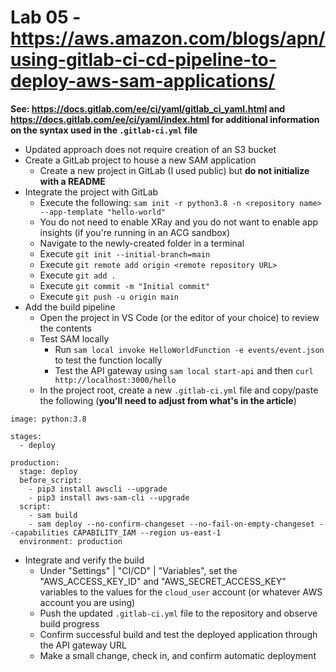 # Lab 05 - https://aws.amazon.com/blogs/apn/using-gitlab-ci-cd-pipeline-to-deploy-aws-sam-applications/

**See: https://docs.gitlab.com/ee/ci/yaml/gitlab_ci_yaml.html and https://docs.gitlab.com/ee/ci/yaml/index.html for additional information on the syntax used in the `.gitlab-ci.yml` file**

* Updated approach does not require creation of an S3 bucket
* Create a GitLab project to house a new SAM application
    * Create a new project in GitLab (I used public) but **do not initialize with a README**
* Integrate the project with GitLab
    * Execute the following: `sam init -r python3.8 -n <repository name> --app-template "hello-world"`
    * You do not need to enable XRay and you do not want to enable app insights (if you're running in an ACG sandbox)
    * Navigate to the newly-created folder in a terminal
    * Execute `git init --initial-branch=main`
    * Execute `git remote add origin <remote repository URL>`
    * Execute `git add .`
    * Execute `git commit -m "Initial commit"`
    * Execute `git push -u origin main`
* Add the build pipeline
    * Open the project in VS Code (or the editor of your choice) to review the contents
    * Test SAM locally
        * Run `sam local invoke HelloWorldFunction -e events/event.json` to test the function locally
        * Test the API gateway using `sam local start-api` and then `curl http://localhost:3000/hello`
    * In the project root, create a new `.gitlab-ci.yml` file and copy/paste the following (**you'll need to adjust from what's in the article**)
    
```
image: python:3.8

stages:
  - deploy

production:
  stage: deploy
  before_script:
    - pip3 install awscli --upgrade
    - pip3 install aws-sam-cli --upgrade
  script:
    - sam build
    - sam deploy --no-confirm-changeset --no-fail-on-empty-changeset --capabilities CAPABILITY_IAM --region us-east-1
  environment: production
```

* Integrate and verify the build
    * Under "Settings" | "CI/CD" | "Variables", set the "AWS_ACCESS_KEY_ID" and "AWS_SECRET_ACCESS_KEY" variables to the values for the `cloud_user` account (or whatever AWS account you are using)
    * Push the updated `.gitlab-ci.yml` file to the repository and observe build progress
    * Confirm successful build and test the deployed application through the API gateway URL
    * Make a small change, check in, and confirm automatic deployment
    